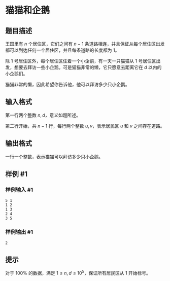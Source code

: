# 猫猫和企鹅

## 题目描述

王国里有 $n$ 个居住区，它们之间有 $n-1$ 条道路相连，并且保证从每个居住区出发都可以到达任何一个居住区，并且每条道路的长度都为 $1$。

除 $1$ 号居住区外，每个居住区住着一个小企鹅，有一天一只猫猫从 $1$ 号居住区出发，想要去拜访一些小企鹅。可是猫猫非常的懒，它只愿意去距离它在 $d$ 以内的小企鹅们。

猫猫非常的懒，因此希望你告诉他，他可以拜访多少只小企鹅。

## 输入格式

第一行两个整数 $n, d$，意义如题所述。

第二行开始，共 $n - 1$ 行，每行两个整数 $u, v$，表示居民区 $u$ 和 $v$ 之间存在道路。

## 输出格式

一行一个整数，表示猫猫可以拜访多少只小企鹅。

## 样例 #1

### 样例输入 #1

```
5 1
1 2
1 3
2 4
3 5
```

### 样例输出 #1

```
2
```

## 提示

对于 $100\%$ 的数据，满足 $1 \le n ,d \le 10^5$，保证所有居民区从 $1$ 开始标号。